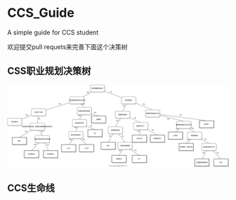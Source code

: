 # CCS_Guide

A simple guide for CCS student

欢迎提交pull requets来完善下面这个决策树



## CSS职业规划决策树

![ccs.drawio](./ccs.drawio.svg)





## CCS生命线



